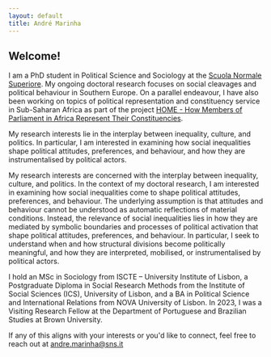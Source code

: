 ```yaml
---
layout: default
title: André Marinha
---
```


## Welcome!

I am a PhD student in Political Science and Sociology at the [Scuola Normale Superiore](https://www.sns.it/it/persona/andre-queiroz-candido-de-carvalho-marinha). My ongoing doctoral research focuses on social cleavages and political behaviour in Southern Europe. On a parallel endeavour, I have also been working on topics of political representation and constituency service in Sub-Saharan Africa as part of the project [HOME - How Members of Parliament in Africa Represent Their Constituencies](https://project-home.pt/).

My research interests lie in the interplay between inequality, culture, and politics. In particular, I am interested in examining how social inequalities shape political attitudes, preferences, and behaviour, and how they are instrumentalised by political actors.

My research interests are concerned with the interplay between inequality, culture, and politics. In the context of my doctoral research, I am interested in examining how social inequalities come to shape political attitudes, preferences, and behaviour. The underlying assumption is that attitudes and behaviour cannot be understood as automatic reflections of material conditions. Instead, the relevance of social inequalities lies in how they are mediated by symbolic boundaries and processes of political activation that shape political attitudes, preferences, and behaviour. In particular, I seek to understand when and how structural divisions become politically meaningful, and how they are interpreted, mobilised, or instrumentalised by political actors.

I hold an MSc in Sociology from ISCTE – University Institute of Lisbon, a Postgraduate Diploma in Social Research Methods from the Institute of Social Sciences (ICS), University of Lisbon, and a BA in Political Science and International Relations from NOVA University of Lisbon. In 2023, I was a Visiting Research Fellow at the Department of Portuguese and Brazilian Studies at Brown University.

If any of this aligns with your interests or you'd like to connect, feel free to reach out at [andre.marinha\@sns.it](mailto:andre.marinha@sns.it)
